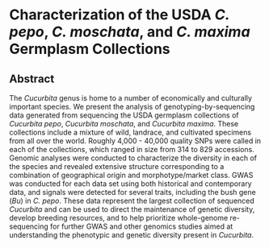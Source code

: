 # Characterization of the USDA *C. pepo*, *C. moschata*, and *C. maxima* Germplasm Collections
## Abstract
The *Cucurbita* genus is home to a number of economically and culturally important species. We present the analysis of genotyping-by-sequencing data generated from sequencing the USDA germplasm collections of *Cucurbita pepo*, *Cucurbita moschata*, and *Cucurbita maxima*. These collections include a mixture of wild, landrace, and cultivated specimens from all over the world. Roughly 4,000 - 40,000 quality SNPs were called in each of the collections, which ranged in size from 314 to 829 accessions. Genomic analyses were conducted to characterize the diversity in each of the species and revealed extensive structure corresponding to a combination of geographical origin and morphotype/market class. GWAS was conducted for each data set using both historical and contemporary data, and signals were detected for several traits, including the bush gene (*Bu*) in *C. pepo*. These data represent the largest collection of sequenced *Cucurbita* and can be used to direct the maintenance of genetic diversity, develop breeding resources, and to help prioritize whole-genome re-sequencing for further GWAS and other genomics studies aimed at understanding the phenotypic and genetic diversity present in *Cucurbita*.
